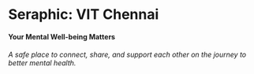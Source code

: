 # Seraphic: VIT Chennai
#### Your Mental Well-being Matters
###### A safe place to connect, share, and support each other on the journey to better mental health.
